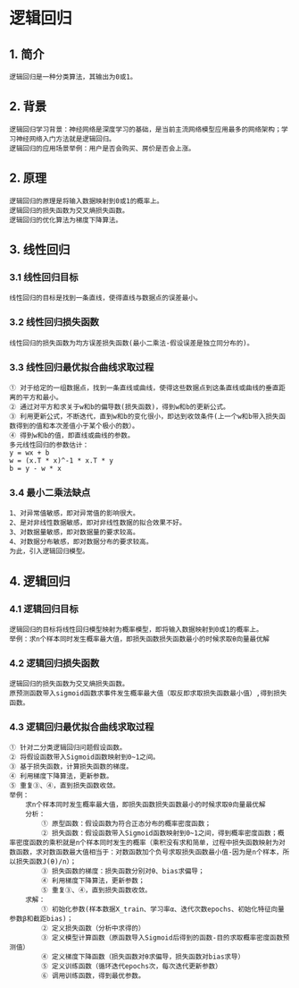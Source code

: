 # 逻辑回归
## 1. 简介
    逻辑回归是一种分类算法，其输出为0或1。
## 2. 背景
    逻辑回归学习背景：神经网络是深度学习的基础，是当前主流网络模型应用最多的网络架构；学习神经网络入门方法就是逻辑回归。
    逻辑回归的应用场景举例：用户是否会购买、房价是否会上涨。
## 2. 原理
    逻辑回归的原理是将输入数据映射到0或1的概率上。
    逻辑回归的损失函数为交叉熵损失函数。
    逻辑回归的优化算法为梯度下降算法。

## 3. 线性回归
### 3.1 线性回归目标
    线性回归的目标是找到一条直线，使得直线与数据点的误差最小。
### 3.2 线性回归损失函数
    线性回归的损失函数为均方误差损失函数(最小二乘法-假设误差是独立同分布的)。
### 3.3 线性回归最优拟合曲线求取过程
    ① 对于给定的一组数据点，找到一条直线或曲线，使得这些数据点到这条直线或曲线的垂直距离的平方和最小。
    ② 通过对平方和求关于w和b的偏导数(损失函数)，得到w和b的更新公式。
    ③ 利用更新公式，不断迭代，直到w和b的变化很小，即达到收敛条件(上一个w和b带入损失函数得到的值和本次差值小于某个极小的数）。
    ④ 得到w和b的值，即直线或曲线的参数。
    多元线性回归的参数估计：
    y = wx + b
    w = (x.T * x)^-1 * x.T * y
    b = y - w * x
### 3.4 最小二乘法缺点
    1、对异常值敏感，即对异常值的影响很大。
    2、是对非线性数据敏感，即对非线性数据的拟合效果不好。
    3、对数据量敏感，即对数据量的要求较高。
    4、对数据分布敏感，即对数据分布的要求较高。
    为此，引入逻辑回归模型。

## 4. 逻辑回归
### 4.1 逻辑回归目标
    逻辑回归的目标将线性回归模型映射为概率模型，即将输入数据映射到0或1的概率上。
    举例：求n个样本同时发生概率最大值，即损失函数损失函数最小的时候求取θ向量最优解
### 4.2 逻辑回归损失函数
    逻辑回归的损失函数为交叉熵损失函数。
    原预测函数带入sigmoid函数求事件发生概率最大值（取反即求取损失函数最小值）,得到损失函数。
### 4.3 逻辑回归最优拟合曲线求取过程
    ① 针对二分类逻辑回归问题假设函数。
    ② 将假设函数带入Sigmoid函数映射到0~1之间。
    ③ 基于损失函数，计算损失函数的梯度。
    ④ 利用梯度下降算法，更新参数。
    ⑤ 重复③、④，直到损失函数收敛。
    举例：
        求n个样本同时发生概率最大值，即损失函数损失函数最小的时候求取θ向量最优解
        分析：
            ① 原型函数：假设函数为符合正态分布的概率密度函数；
            ② 损失函数：假设函数带入Sigmoid函数映射到0~1之间，得到概率密度函数；概率密度函数的乘积就是n个样本同时发生的概率（乘积没有求和简单，过程中损失函数映射为对数函数，求对数函数最大值相当于：对数函数加个负号求取损失函数最小值-因为是n个样本，所以损失函数J(θ)/n）；
            ③ 损失函数的梯度：损失函数分别对θ、bias求偏导；
            ④ 利用梯度下降算法，更新参数；
            ⑤ 重复③、④，直到损失函数收敛。
        求解：
            ① 初始化参数(样本数据X_train、学习率α、迭代次数epochs、初始化特征向量参数β和截距bias)；
            ② 定义损失函数（分析中求得的）
            ③ 定义模型计算函数（原函数导入Sigmoid后得到的函数-目的求取概率密度函数预测值）
            ④ 定义梯度下降函数（损失函数对θ求偏导，损失函数对bias求导）
            ⑤ 定义训练函数（循环迭代epochs次，每次迭代更新参数）
            ⑥ 调用训练函数，得到最优参数。
